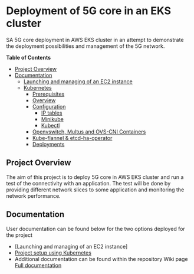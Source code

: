 # Deployment of 5G core in an EKS cluster
SA 5G core deployment in AWS EKS cluster in an attempt to demonstrate the deployment possibilities and management of the 5G network.

**Table of Contents**

- [Project Overview](#project-overview)
- [Documentation](#documentation)
    * [Launching and managing of an EC2 instance]()
  - [Kubernetes](https://github.com/Rawlings-bit/5G_deployment/tree/main/free5gc/k8s-manifests)
    - [Prerequisites](https://github.com/Edwin-programmer/Project5G-ansible-deployment/tree/main/Kubernetes%20deployment#prerequisites)
    - [Overview](https://github.com/Edwin-programmer/Project5G-ansible-deployment/tree/main/Kubernetes%20deployment#overview)
    - [Configuration](https://github.com/Edwin-programmer/Project5G-ansible-deployment/tree/main/Kubernetes%20deployment#configuration)
      - [IP tables](https://github.com/Edwin-programmer/Project5G-ansible-deployment/tree/main/Kubernetes%20deployment#ip-tables)
      - [Minikube](https://github.com/Edwin-programmer/Project5G-ansible-deployment/tree/main/Kubernetes%20deployment#minikube)
      - [Kubectl](https://github.com/Edwin-programmer/Project5G-ansible-deployment/tree/main/Kubernetes%20deployment#kubectl)
    - [Openvswitch, Multus and OVS-CNI Containers](https://github.com/Edwin-programmer/Project5G-ansible-deployment/tree/main/Kubernetes%20deployment#kubectl)
    - [Kube-flannel & etcd-ha-operator](https://github.com/Edwin-programmer/Project5G-ansible-deployment/tree/main/Kubernetes%20deployment#kubectl)
    - [Deployments](https://github.com/Edwin-programmer/Project5G-ansible-deployment/tree/main/Kubernetes%20deployment#Deployments)

## Project Overview

The aim of this project is to deploy 5G core in AWS EKS cluster and run a test of the connectivity with an application. The test will be done by providing different network slices to some application and monitoring the network performance.

## Documentation

User documentation can be found below for the two options deployed for the project
- [Launching and managing of an EC2 instance]
- [Project setup using Kubernetes](https://github.com/Edwin-programmer/Project5G-ansible-deployment/tree/main/Kubernetes%20deployment/README.md)
- Additional documentation can be found within the repository Wiki page  [Full documentation](https://github.com/Edwin-programmer/Project5G-ansible-deployment/wiki)
        
